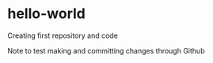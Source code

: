 # hello-world
Creating first repository and code

Note to test making and committing changes through Github
